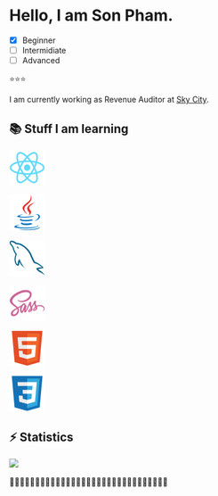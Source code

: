 
# Hello, I am **Son Pham**.
- [x] Beginner
- [ ] Intermidiate
- [ ] Advanced

⭐⭐⭐


I am currently working as Revenue Auditor at [Sky City](https://www.skycityentertainmentgroup.com/).

## 📚 Stuff I am learning

<a href="https://reactjs.org" target="_blank"><img src="./images/react-original.svg" alt="React" height="64px" /></a>

<a href="https://www.java.com/en" target="_blank"><img src="./images/java-original.svg" alt="Java" height="64px" /></a>

<a href="https://www.mysql.com" target="_blank"><img src="./images/mysql-original.svg" alt="MySQL" height="64px" /></a>

<a href="https://sass-lang.com" target="_blank"><img src="./images/sass-original.svg" alt="Sass" height="64px" /></a>

<a href="https://developer.mozilla.org/en-US/docs/Web/HTML" target="_blank"><img src="./images/html5-original.svg" alt="HTML" height="64px" /></a>

<a href="https://developer.mozilla.org/en-US/docs/Web/CSS" target="_blank"><img src="./images/css3-original.svg" alt="CSS" height="64px" /></a>


## ⚡️ Statistics

<img src="https://github-readme-stats.vercel.app/api?username=son-git-est&show_icons=true&theme=tokyonight" />

🐾🐾🐾🐾🐾🐾🐾🐾🐾🐾🐾🐾🐾🐾🐾🐾🐾🐾🐾🐾🐾🐾🐾🐾🐾🐾🐾🐾🐾🐾🐾
